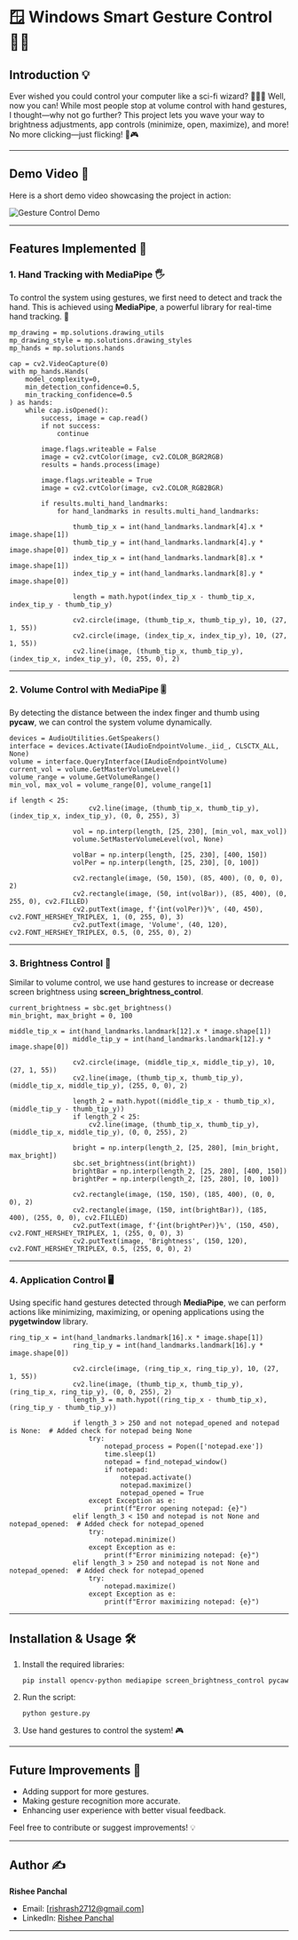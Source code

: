 # 🪟 Windows Smart Gesture Control 🖐🏼

## Introduction 💡

Ever wished you could control your computer like a sci-fi wizard? 🧙‍♂️✨ Well, now you can! While most people stop at volume control with hand gestures, I thought—why not go further? This project lets you wave your way to brightness adjustments, app controls (minimize, open, maximize), and more! No more clicking—just flicking! 🤯🎮

---

## Demo Video 🎥

Here is a short demo video showcasing the project in action:

![Gesture Control Demo](Windows_gesture/hand_gesture_preview.gif)


---

## Features Implemented 🚀

### 1. **Hand Tracking with MediaPipe** 🖐️

To control the system using gestures, we first need to detect and track the hand. This is achieved using **MediaPipe**, a powerful library for real-time hand tracking. 🎥

```
mp_drawing = mp.solutions.drawing_utils
mp_drawing_style = mp.solutions.drawing_styles
mp_hands = mp.solutions.hands

cap = cv2.VideoCapture(0)
with mp_hands.Hands(
    model_complexity=0,
    min_detection_confidence=0.5,
    min_tracking_confidence=0.5
) as hands:
    while cap.isOpened():
        success, image = cap.read()
        if not success:
            continue

        image.flags.writeable = False
        image = cv2.cvtColor(image, cv2.COLOR_BGR2RGB)
        results = hands.process(image)

        image.flags.writeable = True
        image = cv2.cvtColor(image, cv2.COLOR_RGB2BGR)

        if results.multi_hand_landmarks:
            for hand_landmarks in results.multi_hand_landmarks:

                thumb_tip_x = int(hand_landmarks.landmark[4].x * image.shape[1])
                thumb_tip_y = int(hand_landmarks.landmark[4].y * image.shape[0])
                index_tip_x = int(hand_landmarks.landmark[8].x * image.shape[1])
                index_tip_y = int(hand_landmarks.landmark[8].y * image.shape[0])

                length = math.hypot(index_tip_x - thumb_tip_x, index_tip_y - thumb_tip_y)

                cv2.circle(image, (thumb_tip_x, thumb_tip_y), 10, (27, 1, 55))
                cv2.circle(image, (index_tip_x, index_tip_y), 10, (27, 1, 55))
                cv2.line(image, (thumb_tip_x, thumb_tip_y), (index_tip_x, index_tip_y), (0, 255, 0), 2)
```

---

### 2. **Volume Control with MediaPipe** 🎚️

By detecting the distance between the index finger and thumb using **pycaw**, we can control the system volume dynamically.

```
devices = AudioUtilities.GetSpeakers()
interface = devices.Activate(IAudioEndpointVolume._iid_, CLSCTX_ALL, None)
volume = interface.QueryInterface(IAudioEndpointVolume)
current_vol = volume.GetMasterVolumeLevel()
volume_range = volume.GetVolumeRange()
min_vol, max_vol = volume_range[0], volume_range[1]

if length < 25:
                    cv2.line(image, (thumb_tip_x, thumb_tip_y), (index_tip_x, index_tip_y), (0, 0, 255), 3)

                vol = np.interp(length, [25, 230], [min_vol, max_vol])
                volume.SetMasterVolumeLevel(vol, None)

                volBar = np.interp(length, [25, 230], [400, 150])
                volPer = np.interp(length, [25, 230], [0, 100])

                cv2.rectangle(image, (50, 150), (85, 400), (0, 0, 0), 2)
                cv2.rectangle(image, (50, int(volBar)), (85, 400), (0, 255, 0), cv2.FILLED)
                cv2.putText(image, f'{int(volPer)}%', (40, 450), cv2.FONT_HERSHEY_TRIPLEX, 1, (0, 255, 0), 3)
                cv2.putText(image, 'Volume', (40, 120), cv2.FONT_HERSHEY_TRIPLEX, 0.5, (0, 255, 0), 2)

```

---

### 3. **Brightness Control** 🔆

Similar to volume control, we use hand gestures to increase or decrease screen brightness using **screen_brightness_control**.

```
current_brightness = sbc.get_brightness()
min_bright, max_bright = 0, 100

middle_tip_x = int(hand_landmarks.landmark[12].x * image.shape[1])
                middle_tip_y = int(hand_landmarks.landmark[12].y * image.shape[0])

                cv2.circle(image, (middle_tip_x, middle_tip_y), 10, (27, 1, 55))
                cv2.line(image, (thumb_tip_x, thumb_tip_y), (middle_tip_x, middle_tip_y), (255, 0, 0), 2)

                length_2 = math.hypot((middle_tip_x - thumb_tip_x), (middle_tip_y - thumb_tip_y))
                if length_2 < 25:
                    cv2.line(image, (thumb_tip_x, thumb_tip_y), (middle_tip_x, middle_tip_y), (0, 0, 255), 2)

                bright = np.interp(length_2, [25, 280], [min_bright, max_bright])
                sbc.set_brightness(int(bright))
                brightBar = np.interp(length_2, [25, 280], [400, 150])
                brightPer = np.interp(length_2, [25, 280], [0, 100])

                cv2.rectangle(image, (150, 150), (185, 400), (0, 0, 0), 2)
                cv2.rectangle(image, (150, int(brightBar)), (185, 400), (255, 0, 0), cv2.FILLED)
                cv2.putText(image, f'{int(brightPer)}%', (150, 450), cv2.FONT_HERSHEY_TRIPLEX, 1, (255, 0, 0), 3)
                cv2.putText(image, 'Brightness', (150, 120), cv2.FONT_HERSHEY_TRIPLEX, 0.5, (255, 0, 0), 2)
```

---

### 4. **Application Control** 🖥️

Using specific hand gestures detected through **MediaPipe**, we can perform actions like minimizing, maximizing, or opening applications using the **pygetwindow** library.

```
ring_tip_x = int(hand_landmarks.landmark[16].x * image.shape[1])
                ring_tip_y = int(hand_landmarks.landmark[16].y * image.shape[0])

                cv2.circle(image, (ring_tip_x, ring_tip_y), 10, (27, 1, 55))
                cv2.line(image, (thumb_tip_x, thumb_tip_y), (ring_tip_x, ring_tip_y), (0, 0, 255), 2)
                length_3 = math.hypot((ring_tip_x - thumb_tip_x), (ring_tip_y - thumb_tip_y))

                if length_3 > 250 and not notepad_opened and notepad is None:  # Added check for notepad being None
                    try:
                        notepad_process = Popen(['notepad.exe'])
                        time.sleep(1)
                        notepad = find_notepad_window()
                        if notepad:
                            notepad.activate()
                            notepad.maximize()
                            notepad_opened = True
                    except Exception as e:
                        print(f"Error opening notepad: {e}")
                elif length_3 < 150 and notepad is not None and notepad_opened:  # Added check for notepad_opened
                    try:
                        notepad.minimize()
                    except Exception as e:
                        print(f"Error minimizing notepad: {e}")
                elif length_3 > 250 and notepad is not None and notepad_opened:  # Added check for notepad_opened
                    try:
                        notepad.maximize()
                    except Exception as e:
                        print(f"Error maximizing notepad: {e}")
```

---

## Installation & Usage 🛠️

1. Install the required libraries:
   ```
   pip install opencv-python mediapipe screen_brightness_control pycaw
   ```
2. Run the script:
   ```
   python gesture.py
   ```
3. Use hand gestures to control the system! 🎮

---

## Future Improvements 🔮

- Adding support for more gestures.
- Making gesture recognition more accurate.
- Enhancing user experience with better visual feedback.

Feel free to contribute or suggest improvements! 💡

---

## Author ✍️

**Rishee Panchal**
- Email: [rishrash2712@gmail.com]
- LinkedIn: [Rishee Panchal](https://www.linkedin.com/in/rishee-panchal/) 

---

